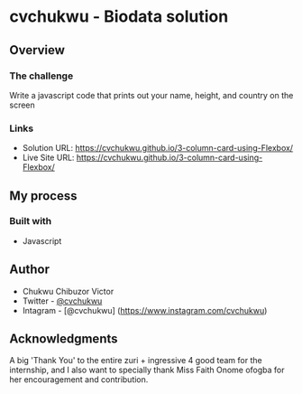 # cvchukwu - Biodata solution

## Overview

### The challenge

Write a javascript code that prints out your name, height, and country on the screen


### Links

- Solution URL: https://cvchukwu.github.io/3-column-card-using-Flexbox/
- Live Site URL: https://cvchukwu.github.io/3-column-card-using-Flexbox/

## My process

### Built with

- Javascript

## Author

- Chukwu Chibuzor Victor 
- Twitter - [@cvchukwu](https://www.twitter.com/cvchukwu)
- Intagram - [@cvchukwu] (https://www.instagram.com/cvchukwu)

## Acknowledgments

A big 'Thank You' to the entire zuri + ingressive 4 good team for the internship, and I also want to specially thank Miss Faith Onome ofogba for her encouragement and contribution.

